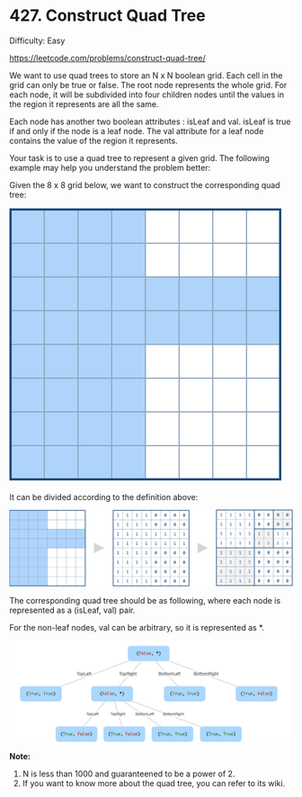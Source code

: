 # 427. Construct Quad Tree

Difficulty: Easy

https://leetcode.com/problems/construct-quad-tree/

We want to use quad trees to store an N x N boolean grid. Each cell in the grid can only be true or false. The root node represents the whole grid. For each node, it will be subdivided into four children nodes until the values in the region it represents are all the same.

Each node has another two boolean attributes : isLeaf and val. isLeaf is true if and only if the node is a leaf node. The val attribute for a leaf node contains the value of the region it represents.

Your task is to use a quad tree to represent a given grid. The following example may help you understand the problem better:

Given the 8 x 8 grid below, we want to construct the corresponding quad tree:

![alt text](962_grid.png)

It can be divided according to the definition above:

![alt text](962_grid_divided.png)

The corresponding quad tree should be as following, where each node is represented as a (isLeaf, val) pair.

For the non-leaf nodes, val can be arbitrary, so it is represented as *.

![alt text](962_quad_tree.png)

**Note:**

1. N is less than 1000 and guaranteened to be a power of 2.
2. If you want to know more about the quad tree, you can refer to its wiki.
